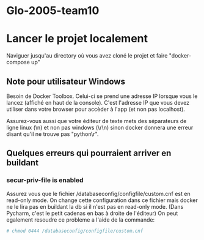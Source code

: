 # Glo-2005-team10

# Lancer le projet localement

Naviguer jusqu'au directory où vous avez cloné le projet et faire "docker-compose up"

## Note pour utilisateur Windows

Besoin de Docker Toolbox. Celui-ci se prend une adresse IP lorsque vous le lancez (affiché en haut de la console).
C'est l'adresse IP que vous devez utiliser dans votre browser pour accèder à l'app (et non pas localhost).

Assurez-vous aussi que votre éditeur de texte mets des séparateurs de ligne linux (\n) et non pas windows (\r\n) sinon
docker donnera une erreur disant qu'il ne trouve pas "python\r".

## Quelques erreurs qui pourraient arriver en buildant

### secur-priv-file is enabled
Assurez vous que le fichier /databaseconfig/configfile/custom.cnf est en read-only mode. On change cette configuration dans ce fichier mais docker ne le lira pas en buildant la db si il n'est pas en read-only mode. (Dans Pycharm, c'est le petit cadenas en bas à droite de l'éditeur)
On peut egalement resoudre ce probleme a l'aide de la commande:
```bash
# chmod 0444 /databaseconfig/configfile/custom.cnf
```

